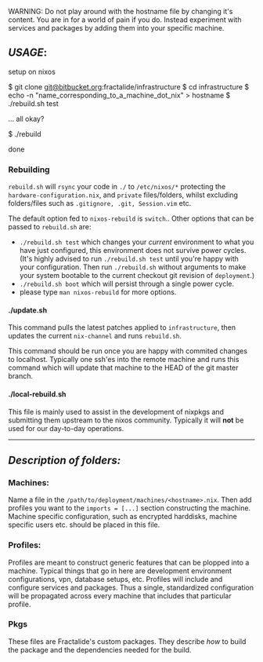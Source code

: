 
WARNING: Do not play around with the hostname file by changing it's content.
You are in for a world of pain if you do. Instead experiment with services and
packages by adding them into your specific machine.


## *USAGE*:

setup on nixos

$ git clone git@bitbucket.org:fractalide/infrastructure
$ cd infrastructure
$ echo -n "name_corresponding_to_a_machine_dot_nix" > hostname
$ ./rebuild.sh test

... all okay?

$ ./rebuild

done


### Rebuilding

`rebuild.sh` will `rsync` your code in `./` to `/etc/nixos/*` protecting the `hardware-configuration.nix`,  and `private` files/folders, whilst excluding folders/files such as `.gitignore, .git, Session.vim` etc.

The default option fed to `nixos-rebuild` is `switch`..
Other options that can be passed to `rebuild.sh` are:
* `./rebuild.sh test` which changes your *current* environment to what you have just configured, this environment does not survive power cycles. (It's highly advised to run `./rebuild.sh test` until you're happy with your configuration. Then run `./rebuild.sh` without arguments to make your system bootable to the current checkout git revision of `deployment`.)
* `./rebuild.sh boot` which will persist through a single power cycle.
* please type `man nixos-rebuild` for more options.

#### ./update.sh

This command pulls the latest patches applied to `infrastructure`, then updates the current `nix-channel` and runs `rebuild.sh`.

This command should be run once you are happy with commited changes to localhost. Typically one ssh'es into the remote machine and runs this command which will update that machine to the HEAD of the git master branch.

#### ./local-rebuild.sh
This file is mainly used to assist in the development of nixpkgs and submitting them upstream to the nixos community. Typically it will **not** be used for our day-to-day operations.

----

## *Description of folders:*
### Machines:
Name a file in the `/path/to/deployment/machines/<hostname>.nix`. Then add profiles you want to the `imports = [...]` section constructing the machine.
Machine specific configuration, such as encrypted harddisks, machine specific users etc. should be placed in this file.

### Profiles:

Profiles are meant to construct generic features that can be plopped into a machine. Typical things that go in here are development environment configurations, vpn, database setups, etc.
Profiles will include and configure services and packages. Thus a single, standardized configuration will be propagated across every machine that includes that particular profile.

### Pkgs

These files are Fractalide's custom packages. They describe *how* to build the package and the dependencies needed for the build.

